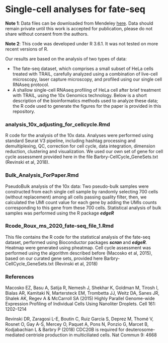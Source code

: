 # Single-cell analyses for fate-seq

**Note 1**: Data files can be downloaded from Mendeley [here](https://data.mendeley.com/datasets/m289yp5skd/draft?a=65157631-161f-40a6-a718-23b0f9e6fa58).
Data should remain private until this work is accepted for publication, please do not share without consent from the authors.

**Note 2**: This code was developed under R 3.6.1. It was not tested on more recent versions of R.

Our results are based on the analysis of two types of data:
* The fate-seq dataset, which comprises a small subset of HeLa cells treated with TRAIL, carefully analyzed using a combination of live-cell microscopy, laser capture microscopy, and profiled using our single cell RNAseq protocol.
* A shallow single-cell RNAseq profiling of HeLa cell after brief treatment with TRAIL, using the 10x Genomics technology.
Below is a short description of the bioinformatics methods used to analyze these data; the R code used to generate the figures for the paper is provided in this repository.

### analysis_10x_adjusting_for_cellcycle.Rmd
R code for the analysis of the 10x data. Analyses were performed using standard Seurat V3 pipeline, including hashtag processing and demultiplexing, QC, correction for cell cycle, data integration, dimension reduction, clustering and visualization. We used our own set of gene for cell cycle assessment provided here in the file Barbry-CellCycle_GeneSets.txt (Revinski et al, 2018).


### Bulk_Analysis_ForPaper.Rmd
PseudoBulk analysis of the 10x data: Two pseudo-bulk samples were constructed from each single cell sample by randomly selecting 700 cells (without replacement) among all cells passing quality filter, then, we calculated the UMI count value for each gene by adding the UMIs counts corresponding to this gene from these 700 cells. Statistical analysis of bulk samples was performed using the R package _**edgeR**_

### Rcode_Roux_ms_2020_fate-seq_file_1.Rmd
This file contains the R code for the statistical analysis of the fate-seq dataset, performed using Bioconductor packages _**scran**_ and _**edgeR**_. Heatmap were generated using pheatmap. Cell cycle assessment was performed using the algorithm described before (Macosko et al, 2015), based on our curated gene sets, provided here Barbry-CellCycle_GeneSets.txt (Revinski et al, 2018)

### References

Macosko EZ, Basu A, Satija R, Nemesh J, Shekhar K, Goldman M, Tirosh I, Bialas AR, Kamitaki N, Martersteck EM, Trombetta JJ, Weitz DA, Sanes JR, Shalek AK, Regev A & McCarroll SA (2015) Highly Parallel Genome-wide Expression Profiling of Individual Cells Using Nanoliter Droplets. Cell 161: 1202–1214

Revinski DR, Zaragosi L-E, Boutin C, Ruiz García S, Deprez M, Thomé V, Rosnet O, Gay A-S, Mercey O, Paquet A, Pons N, Ponzio G, Marcet B, Kodjabachian L & Barbry P (2018) CDC20B is required for deuterosome-mediated centriole production in multiciliated cells. Nat Commun 9: 4668

